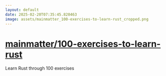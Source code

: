 ```yaml
---
layout: default
date: 2025-02-20T07:35:45.820463
image: assets/mainmatter_100-exercises-to-learn-rust_cropped.png
---
```


# [mainmatter/100-exercises-to-learn-rust](https://github.com/mainmatter/100-exercises-to-learn-rust)

Learn Rust through 100 exercises
